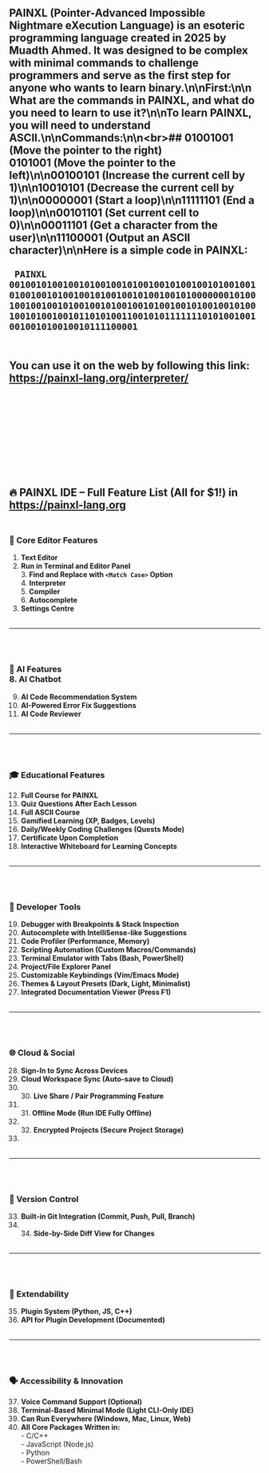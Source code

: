 ## PAINXL (Pointer-Advanced Impossible Nightmare eXecution Language) is an esoteric programming language created in 2025 by Muadth Ahmed. It was designed to be complex with minimal commands to challenge programmers and serve as the first step for anyone who wants to learn binary.\n\nFirst:\n\n  What are the commands in PAINXL, and what do you need to learn to use it?\n\nTo learn PAINXL, you will need to understand ASCII.\n\nCommands:\n\n\<br>## 01001001 (Move the pointer to the right)<br>0101001 (Move the pointer to the left)\n\n00100101 (Increase the current cell by 1)\n\n10010101 (Decrease the current cell by 1)\n\n00000001 (Start a loop)\n\n11111101 (End a loop)\n\n00101101 (Set current cell to 0)\n\n00011101 (Get a character from the user)\n\n11100001 (Output an ASCII character)\n\nHere is a simple code in PAINXL:<br><br>` PAINXL 0010010100100101001001010010010100100101001001010010010100100101001001010010010100000001010010010010010100100101001001010010010100100101001001010010010110101001100101011111110101001001001001010010010111100001`<br><br>
## You can use it on the web by following this link: https://painxl-lang.org/interpreter/  <br><br><br><br><br><br><br><br>
## 🔥 PAINXL IDE – Full Feature List (All for $1!) in https://painxl-lang.org<br><br>
### 📝 Core Editor Features<br>
1. **Text Editor**  <br>
2. **Run in Terminal and Editor Panel**  <br>3. **Find and Replace with `<Match Case>` Option**  <br>4. **Interpreter**  <br>5. **Compiler**  <br>6. **Autocomplete**  <br>
7. **Settings Centre**<br><br>
---
<br><br>
### 🤖 AI Features<br>8. **AI Chatbot**  <br>
9. **AI Code Recommendation System**  <br>
10. **AI-Powered Error Fix Suggestions**  <br>
11. **AI Code Reviewer**  <br><br>
---
<br><br>
### 🎓 Educational Features<br>
12. **Full Course for PAINXL**  <br>
13. **Quiz Questions After Each Lesson**  <br>
14. **Full ASCII Course**  <br>
15. **Gamified Learning (XP, Badges, Levels)**  <br>
16. **Daily/Weekly Coding Challenges (Quests Mode)**  <br>
17. **Certificate Upon Completion**  <br>
18. **Interactive Whiteboard for Learning Concepts**<br><br>
---
<br><br>
### 🧠 Developer Tools<br>
19. **Debugger with Breakpoints & Stack Inspection**  <br>
20. **Autocomplete with IntelliSense-like Suggestions**  <br>
21. **Code Profiler (Performance, Memory)**  <br>
22. **Scripting Automation (Custom Macros/Commands)**  <br>
23. **Terminal Emulator with Tabs (Bash, PowerShell)**  <br>
24. **Project/File Explorer Panel**  <br>
25. **Customizable Keybindings (Vim/Emacs Mode)**  <br>
26. **Themes & Layout Presets (Dark, Light, Minimalist)**  <br>
27. **Integrated Documentation Viewer (Press F1)**  <br><br>
---
<br><br>
### 🌐 Cloud & Social<br>
28. **Sign-In to Sync Across Devices**  <br>
29. **Cloud Workspace Sync (Auto-save to Cloud)**
30. <br>30. **Live Share / Pair Programming Feature**
31. <br>31. **Offline Mode (Run IDE Fully Offline)**
32. <br>32. **Encrypted Projects (Secure Project Storage)**
33. <br><br>
---
<br><br>
### 🔄 Version Control<br>
33. **Built-in Git Integration (Commit, Push, Pull, Branch)**
34. <br>34. **Side-by-Side Diff View for Changes**<br><br>
---
<br><br>
### 🧩 Extendability<br>
35. **Plugin System (Python, JS, C++)**  <br>
36. **API for Plugin Development (Documented)**  <br><br>
---
<br><br>
### 🗣️ Accessibility & Innovation<br>
37. **Voice Command Support (Optional)**  <br>
38. **Terminal-Based Minimal Mode (Light CLI-Only IDE)**  <br>
39. **Can Run Everywhere (Windows, Mac, Linux, Web)**  <br>
40. **All Core Packages Written in:**  <br>    - C/C++  <br>    - JavaScript (Node.js)  <br>    - Python  <br>    - PowerShell/Bash  <br>
